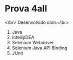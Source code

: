 # Prova 4all
<\br>
Desenvolvido com:<\br>
<ol>
  <li> Java </li>
  <li> IntellijIDEA </li>
  <li> Selenium Webdriver </li>
  <li> Selenium Java API Binding </li>
  <li> JUnit </li>
</ol>
